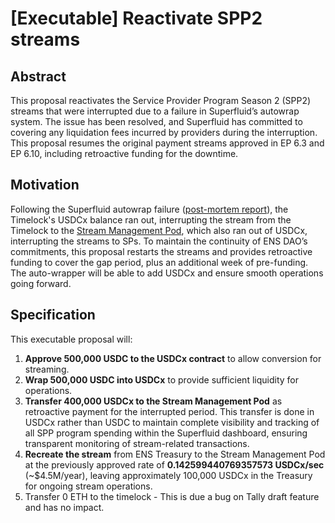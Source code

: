 # [Executable] Reactivate SPP2 streams
## Abstract

This proposal reactivates the Service Provider Program Season 2 (SPP2) streams that were interrupted due to a failure in Superfluid’s autowrap system. The issue has been resolved, and Superfluid has committed to covering any liquidation fees incurred by providers during the interruption. This proposal resumes the original payment streams approved in EP 6.3 and EP 6.10, including retroactive funding for the downtime.

## Motivation

Following the Superfluid autowrap failure ([post-mortem report](https://superfluidorg.notion.site/AutoWrap-System-Failure-August-2025-24f4b6e22ae98044bad6e55f7f200e0f)), the Timelock's USDCx balance ran out, interrupting the stream from the Timelock to the [Stream Management Pod](https://etherscan.io/address/0xB162Bf7A7fD64eF32b787719335d06B2780e31D1), which also ran out of USDCx, interrupting the streams to SPs. To maintain the continuity of ENS DAO’s commitments, this proposal restarts the streams and provides retroactive funding to cover the gap period, plus an additional week of pre-funding. The auto-wrapper will be able to add USDCx and ensure smooth operations going forward.

## Specification

This executable proposal will:

1. **Approve 500,000 USDC to the USDCx contract** to allow conversion for streaming.
2. **Wrap 500,000 USDC into USDCx** to provide sufficient liquidity for operations.
3. **Transfer 400,000 USDCx to the Stream Management Pod** as retroactive payment for the interrupted period. This transfer is done in USDCx rather than USDC to maintain complete visibility and tracking of all SPP program spending within the Superfluid dashboard, ensuring transparent monitoring of stream-related transactions.
4. **Recreate the stream** from ENS Treasury to the Stream Management Pod at the previously approved rate of **0.142599440769357573 USDCx/sec** (~$4.5M/year), leaving approximately 100,000 USDCx in the Treasury for ongoing stream operations.
5. Transfer 0 ETH to the timelock - This is due a bug on Tally draft feature and has no impact.